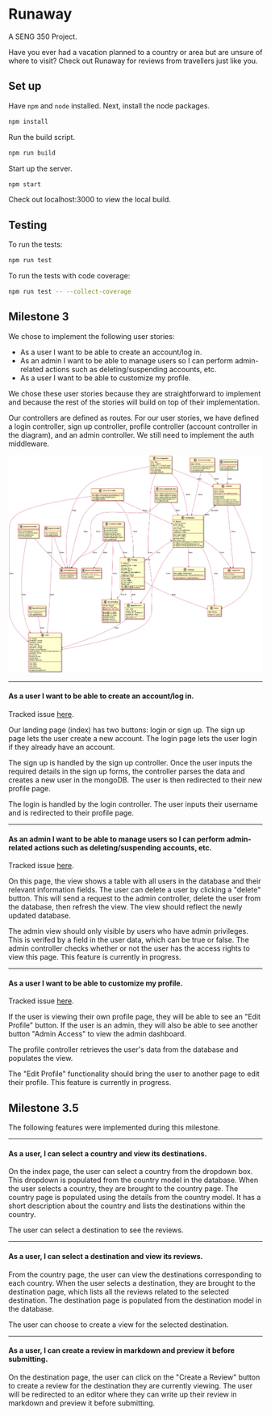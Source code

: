 # Runaway

A SENG 350 Project.

Have you ever had a vacation planned to a country or area but are unsure of where to visit? Check out Runaway for reviews from travellers just like you.

## Set up

Have `npm` and `node` installed. Next, install the node packages.

```bash
npm install
```

Run the build script.

```bash
npm run build
```

Start up the server.

```bash
npm start
```

Check out localhost:3000 to view the local build.

## Testing

To run the tests:

```bash
npm run test
```

To run the tests with code coverage:

```bash
npm run test -- --collect-coverage
```

## Milestone 3

We chose to implement the following user stories:

-   As a user I want to be able to create an account/log in.
-   As an admin I want to be able to manage users so I can perform admin-related actions such as deleting/suspending accounts, etc.
-   As a user I want to be able to customize my profile.

We chose these user stories because they are straightforward to implement and because the rest of the stories will build on top of their implementation.

Our controllers are defined as routes. For our user stories, we have defined a login controller, sign up controller, profile controller (account controller in the diagram), and an admin controller. We still need to implement the auth middleware.

![Class Diagram](docs/class.png 'Class Diagram')

---

#### As a user I want to be able to create an account/log in.

Tracked issue [here](https://github.com/seng350/seng350f19-project-3-6/issues/1).

Our landing page (index) has two buttons: login or sign up. The sign up page lets the user create a new account. The login page lets the user login if they already have an account.

The sign up is handled by the sign up controller. Once the user inputs the required details in the sign up forms, the controller parses the data and creates a new user in the mongoDB. The user is then redirected to their new profile page.

The login is handled by the login controller. The user inputs their username and is redirected to their profile page.

---

#### As an admin I want to be able to manage users so I can perform admin-related actions such as deleting/suspending accounts, etc.

Tracked issue [here](https://github.com/seng350/seng350f19-project-3-6/issues/7).

On this page, the view shows a table with all users in the database and their relevant information fields. The user can delete a user by clicking a "delete" button. This will send a request to the admin controller, delete the user from the database, then refresh the view. The view should reflect the newly updated database.

The admin view should only visible by users who have admin privileges. This is verifed by a field in the user data, which can be true or false. The admin controller checks whether or not the user has the access rights to view this page. This feature is currently in progress.

---

#### As a user I want to be able to customize my profile.

Tracked issue [here](https://github.com/seng350/seng350f19-project-3-6/issues/5).

If the user is viewing their own profile page, they will be able to see an "Edit Profile" button. If the user is an admin, they will also be able to see another button "Admin Access" to view the admin dashboard.

The profile controller retrieves the user's data from the database and populates the view.

The "Edit Profile" functionality should bring the user to another page to edit their profile. This feature is currently in progress.

## Milestone 3.5

The following features were implemented during this milestone.

---

#### As a user, I can select a country and view its destinations.

On the index page, the user can select a country from the dropdown box. This dropdown is populated from the country model in the database. When the user selects a country, they are brought to the country page. The country page is populated using the details from the country model. It has a short description about the country and lists the destinations within the country.

The user can select a destination to see the reviews.  

---

#### As a user, I can select a destination and view its reviews.

From the country page, the user can view the destinations corresponding to each country. When the user selects a destination, they are brought to the destination page, which lists all the reviews related to the selected destination. The destination page is populated from the destination model in the database.

The user can choose to create a view for the selected destination.

---

#### As a user, I can create a review in markdown and preview it before submitting.

On the destination page, the user can click on the "Create a Review" button to create a review for the destination they are currently viewing. The user will be redirected to an editor where they can write up their review in markdown and preview it before submitting.
